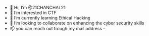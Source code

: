 - 👋 Hi, I’m @21CHANCHAL21
- 👀 I’m interested in CTF
- 🌱 I’m currently learning Ethical Hacking
- 💞️ I’m looking to collaborate on enhancing the cyber security skills
- 📫 you can reach out trough my mail address -  

<!---
21CHANCHAL21/21CHANCHAL21 is a ✨ special ✨ repository because its `README.md` (this file) appears on your GitHub profile.
You can click the Preview link to take a look at your changes.
--->
